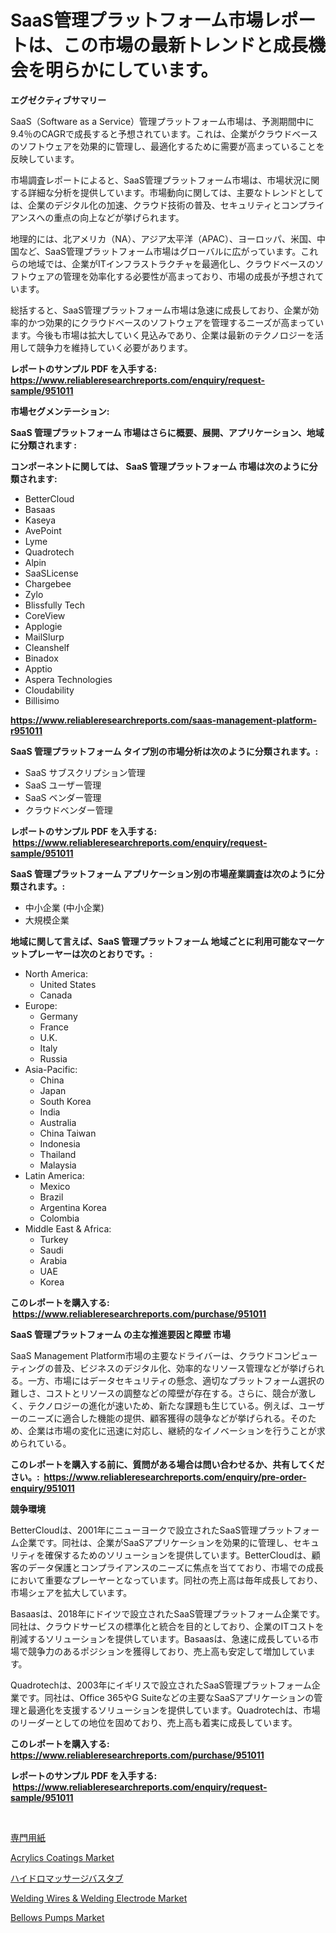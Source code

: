 <p><h1>SaaS管理プラットフォーム市場レポートは、この市場の最新トレンドと成長機会を明らかにしています。</h1></p><p><strong>エグゼクティブサマリー</strong></p>
<p><p>SaaS（Software as a Service）管理プラットフォーム市場は、予測期間中に9.4％のCAGRで成長すると予想されています。これは、企業がクラウドベースのソフトウェアを効果的に管理し、最適化するために需要が高まっていることを反映しています。</p><p>市場調査レポートによると、SaaS管理プラットフォーム市場は、市場状況に関する詳細な分析を提供しています。市場動向に関しては、主要なトレンドとしては、企業のデジタル化の加速、クラウド技術の普及、セキュリティとコンプライアンスへの重点の向上などが挙げられます。</p><p>地理的には、北アメリカ（NA）、アジア太平洋（APAC）、ヨーロッパ、米国、中国など、SaaS管理プラットフォーム市場はグローバルに広がっています。これらの地域では、企業がITインフラストラクチャを最適化し、クラウドベースのソフトウェアの管理を効率化する必要性が高まっており、市場の成長が予想されています。</p><p>総括すると、SaaS管理プラットフォーム市場は急速に成長しており、企業が効率的かつ効果的にクラウドベースのソフトウェアを管理するニーズが高まっています。今後も市場は拡大していく見込みであり、企業は最新のテクノロジーを活用して競争力を維持していく必要があります。</p></p>
<p><strong>レポートのサンプル PDF を入手する: <a href="https://www.reliableresearchreports.com/enquiry/request-sample/951011">https://www.reliableresearchreports.com/enquiry/request-sample/951011</a></strong></p>
<p><strong>市場セグメンテーション:</strong></p>
<p><strong> SaaS 管理プラットフォーム 市場はさらに概要、展開、アプリケーション、地域に分類されます :</strong></p>
<p><strong>コンポーネントに関しては、 SaaS 管理プラットフォーム 市場は次のように分類されます: &nbsp;</strong></p>
<p><ul><li>BetterCloud</li><li>Basaas</li><li>Kaseya</li><li>AvePoint</li><li>Lyme</li><li>Quadrotech</li><li>Alpin</li><li>SaaSLicense</li><li>Chargebee</li><li>Zylo</li><li>Blissfully Tech</li><li>CoreView</li><li>Applogie</li><li>MailSlurp</li><li>Cleanshelf</li><li>Binadox</li><li>Apptio</li><li>Aspera Technologies</li><li>Cloudability</li><li>Billisimo</li></ul></p>
<p><strong><a href="https://www.reliableresearchreports.com/saas-management-platform-r951011">https://www.reliableresearchreports.com/saas-management-platform-r951011</a></strong></p>
<p><strong> SaaS 管理プラットフォーム タイプ別の市場分析は次のように分類されます。:</strong></p>
<p><ul><li>SaaS サブスクリプション管理</li><li>SaaS ユーザー管理</li><li>SaaS ベンダー管理</li><li>クラウドベンダー管理</li></ul></p>
<p><strong>レポートのサンプル PDF を入手する: &nbsp;<a href="https://www.reliableresearchreports.com/enquiry/request-sample/951011">https://www.reliableresearchreports.com/enquiry/request-sample/951011</a></strong></p>
<p><strong> SaaS 管理プラットフォーム アプリケーション別の市場産業調査は次のように分類されます。:</strong></p>
<p><ul><li>中小企業 (中小企業)</li><li>大規模企業</li></ul></p>
<p><strong>地域に関して言えば、SaaS 管理プラットフォーム 地域ごとに利用可能なマーケットプレーヤーは次のとおりです。:</strong></p>
<p><ul>
    <li>
        North America:
        <ul>
            <li>United States</li>
            <li>Canada</li>
        </ul>
    </li>
    <li>
        Europe:
        <ul>
            <li>Germany</li>
            <li>France</li>
            <li>U.K.</li>
            <li>Italy</li>
            <li>Russia</li>
        </ul>
    </li>
    <li>
        Asia-Pacific:
        <ul>
            <li>China</li>
            <li>Japan</li>
            <li>South Korea</li>
            <li>India</li>
            <li>Australia</li>
            <li>China Taiwan</li>
            <li>Indonesia</li>
            <li>Thailand</li>
            <li>Malaysia</li>
        </ul>
    </li>
    <li>
        Latin America:
        <ul>
            <li>Mexico</li>
            <li>Brazil</li>
            <li>Argentina Korea</li>
            <li>Colombia</li>
        </ul>
    </li>
    <li>
        Middle East & Africa:
        <ul>
            <li>Turkey</li>
            <li>Saudi</li>
            <li>Arabia</li>
            <li>UAE</li>
            <li>Korea</li>
        </ul>
    </li>
    </ul></p>
<p><strong>このレポートを購入する: &nbsp;<a href="https://www.reliableresearchreports.com/purchase/951011">https://www.reliableresearchreports.com/purchase/951011</a></strong></p>
<p><strong>SaaS 管理プラットフォーム の主な推進要因と障壁 市場</strong></p>
<p><p>SaaS Management Platform市場の主要なドライバーは、クラウドコンピューティングの普及、ビジネスのデジタル化、効率的なリソース管理などが挙げられる。一方、市場にはデータセキュリティの懸念、適切なプラットフォーム選択の難しさ、コストとリソースの調整などの障壁が存在する。さらに、競合が激しく、テクノロジーの進化が速いため、新たな課題も生じている。例えば、ユーザーのニーズに適合した機能の提供、顧客獲得の競争などが挙げられる。そのため、企業は市場の変化に迅速に対応し、継続的なイノベーションを行うことが求められている。</p></p>
<p><strong>このレポートを購入する前に、質問がある場合は問い合わせるか、共有してください。:&nbsp; <a href="https://www.reliableresearchreports.com/enquiry/pre-order-enquiry/951011">https://www.reliableresearchreports.com/enquiry/pre-order-enquiry/951011</a></strong></p>
<p><strong>競争環境</strong></p>
<p><p>BetterCloudは、2001年にニューヨークで設立されたSaaS管理プラットフォーム企業です。同社は、企業がSaaSアプリケーションを効果的に管理し、セキュリティを確保するためのソリューションを提供しています。BetterCloudは、顧客のデータ保護とコンプライアンスのニーズに焦点を当てており、市場での成長において重要なプレーヤーとなっています。同社の売上高は毎年成長しており、市場シェアを拡大しています。</p><p>Basaasは、2018年にドイツで設立されたSaaS管理プラットフォーム企業です。同社は、クラウドサービスの標準化と統合を目的としており、企業のITコストを削減するソリューションを提供しています。Basaasは、急速に成長している市場で競争力のあるポジションを獲得しており、売上高も安定して増加しています。</p><p>Quadrotechは、2003年にイギリスで設立されたSaaS管理プラットフォーム企業です。同社は、Office 365やG Suiteなどの主要なSaaSアプリケーションの管理と最適化を支援するソリューションを提供しています。Quadrotechは、市場のリーダーとしての地位を固めており、売上高も着実に成長しています。</p></p>
<p><strong>このレポートを購入する: &nbsp; <a href="https://www.reliableresearchreports.com/purchase/951011">https://www.reliableresearchreports.com/purchase/951011</a></strong></p>
<p><strong>レポートのサンプル PDF を入手する: &nbsp;<a href="https://www.reliableresearchreports.com/enquiry/request-sample/951011">https://www.reliableresearchreports.com/enquiry/request-sample/951011</a></strong><strong></strong></p>
<p>&nbsp;</p>
<p><p><a href="https://medium.com/@trevawiszk20231/%E7%89%B9%E6%AE%8A%E7%94%A8%E9%80%94%E7%B4%99%E5%B8%82%E5%A0%B4%E8%A6%8F%E6%A8%A1-cagr-%E5%8B%95%E5%90%912024-2030-ad510c617103">専門用紙</a></p><p><a href="https://www.linkedin.com/pulse/acrylics-coatings-market-research-report-provides-critical-wmzoe?trackingId=Ds7MgsFBPmMpEJRAkqTLzw%3D%3D">Acrylics Coatings Market</a></p><p><a href="https://medium.com/@bonniehoppe1/%E3%83%8F%E3%82%A4%E3%83%89%E3%83%AD%E3%83%9E%E3%83%83%E3%82%B5%E3%83%BC%E3%82%B8%E3%83%90%E3%82%B9%E5%B8%82%E5%A0%B4%E8%AA%BF%E6%9F%BB%E3%83%AC%E3%83%9D%E3%83%BC%E3%83%88-%E3%81%9D%E3%81%AE%E6%AD%B4%E5%8F%B2%E3%81%A8%E4%BA%88%E6%B8%AC-2024%E5%B9%B4%E3%81%8B%E3%82%892031%E5%B9%B4%E3%81%BE%E3%81%A7-0ba089429e7f">ハイドロマッサージバスタブ</a></p><p><a href="https://www.linkedin.com/pulse/welding-wires-amp-electrode-market-furnish-information-yspxe?trackingId=AQ3zF5gEx92N5wEz5MV5ng%3D%3D">Welding Wires & Welding Electrode Market</a></p><p><a href="https://github.com/JameTravis/Market-Research-Report-List-4/blob/main/bellows-pumps-market.md">Bellows Pumps Market</a></p></p>